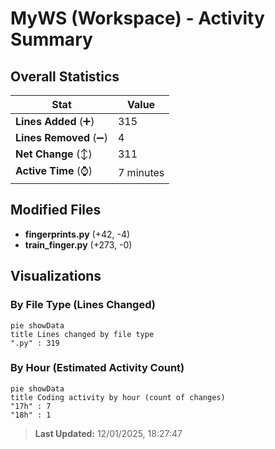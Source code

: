 # MyWS (Workspace) - Activity Summary 

## Overall Statistics

| Stat                   | Value                                                             |
| ---------------------- | ----------------------------------------------------------------- |
| **Lines Added** (➕)   | 315                                          |
| **Lines Removed** (➖) | 4                                        |
| **Net Change** (↕)    | 311                |
| **Active Time** (⌚)   | 7 minutes |


## Modified Files
- **fingerprints.py** (+42, -4)
- **train_finger.py** (+273, -0)

## Visualizations

### By File Type (Lines Changed)

```mermaid
pie showData
title Lines changed by file type
".py" : 319
```

### By Hour (Estimated Activity Count)

```mermaid
pie showData
title Coding activity by hour (count of changes)
"17h" : 7
"18h" : 1
```


> **Last Updated:** 12/01/2025, 18:27:47